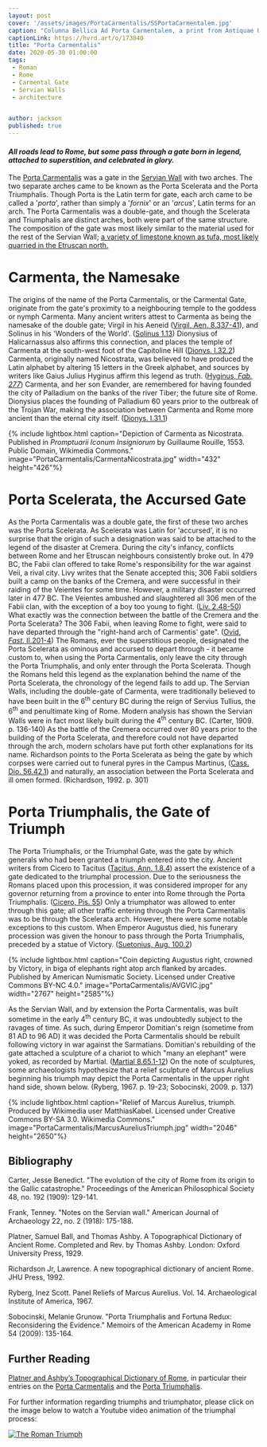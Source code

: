 ```yaml
---
layout: post
cover: '/assets/images/PortaCarmentalis/SSPortaCarmentalem.jpg'
caption: "Columna Bellica Ad Porta Carmentalem, a print from Antiquae Urbis Splendor. Giacomo Lauro, Rome, 1641. Object no. M24967.24, Harvard Art Museums/Fogg Museum, Gift of Max Falk."
captionLink: https://hvrd.art/o/173840
title: "Porta Carmentalis"
date: 2020-05-30 01:00:00
tags:
 - Roman
 - Rome
 - Carmental Gate
 - Servian Walls
 - architecture


author: jackson
published: true
---
```


#### _All roads lead to Rome, but some pass through a gate born in legend, attached to superstition, and celebrated in glory._


The [Porta Carmentalis](https://penelope.uchicago.edu/Thayer/E/Gazetteer/Places/Europe/Italy/Lazio/Roma/Rome/_Texts/PLATOP*/Porta_Carmentalis.html) was a gate in the [Servian Wall](http://penelope.uchicago.edu/Thayer/E/Journals/AJA/22/2/Servian_Wall*.html) with two arches. The two separate arches came to be known as the Porta Scelerata and the Porta Triumphalis. Though Porta is the Latin term for gate, each arch came to be called a '*porta*', rather than simply a '*fornix*' or an '*arcus*', Latin terms for an arch. The Porta Carmentalis was a double-gate, and though the Scelerata and Triumphalis are distinct arches, both were part of the same structure. The composition of the gate was most likely similar to the material used for the rest of the Servian Wall; [a variety of limestone known as tufa, most likely quarried in the Etruscan north.](https://penelope.uchicago.edu/Thayer/E/Gazetteer/Places/Europe/Italy/Lazio/Roma/Rome/_Texts/PLATOP*/Murus_Servii_Tullii.html)

# Carmenta, the Namesake

The origins of the name of the Porta Carmentalis, or the Carmental Gate, originate from the gate's proximity to a neighbouring temple to the goddess or nymph Carmenta. Many ancient writers attest to Carmenta as being the namesake of the double gate; Virgil in his Aeneid ([Virgil, Aen. 8.337-41](http://www.perseus.tufts.edu/hopper/text?doc=Perseus%3Atext%3A1999.02.0054%3Abook%3D8%3Acard%3D337)), and Solinus in his 'Wonders of the World'. ([Solinus 1.13](https://www.thelatinlibrary.com/solinus1a.html))
Dionysius of Halicarnassus also affirms this connection, and places the temple of Carmenta at the south-west foot of the Capitoline Hill ([Dionys. I.32.2](https://penelope.uchicago.edu/Thayer/E/Roman/Texts/Dionysius_of_Halicarnassus/1B*.html#32.2)) Carmenta, originally named Nicostrata, was believed to have produced the Latin alphabet by altering 15 letters in the Greek alphabet, and sources by writers like Gaius Julius Hyginus affirm this legend as truth. ([Hyginus, *Fab. 277*](https://latin.packhum.org/loc/1263/1/0#110)) Carmenta, and her son Evander, are remembered for having founded the city of Palladium on the banks of the river Tiber; the future site of Rome. Dionysius places the founding of Palladium 60 years prior to the outbreak of the Trojan War, making the association between Carmenta and Rome more ancient than the eternal city itself. ([Dionys. I.31.1](https://penelope.uchicago.edu/Thayer/E/Roman/Texts/Dionysius_of_Halicarnassus/1B*.html#31.1))

{% include lightbox.html
caption="Depiction of Carmenta as Nicostrata. Published in *Promptuarii Iconum Insigniorum* by Guillaume Rouille, 1553. Public Domain, Wikimedia Commons."
image="PortaCarmentalis/CarmentaNicostrata.jpg"
width="432"
height="426"%}

# Porta Scelerata, the Accursed Gate

As the Porta Carmentalis was a double gate, the first of these two arches was the Porta Scelerata. As Scelerata was Latin for 'accursed', it is no surprise that the origin of such a designation was said to be attached to the legend of the disaster at Cremera. During the city's infancy, conflicts between Rome and her Etruscan neighbours consistently broke out. In 479 BC, the Fabii clan offered to take Rome's responsibility for the war against Veii, a rival city. Livy writes that the Senate accepted this; 306 Fabii soldiers built a camp on the banks of the Cremera, and were successful in their raiding of the Veientes for some time. However, a military disaster occurred later in 477 BC. The Veientes ambushed and slaughtered all 306 men of the Fabii clan, with the exception of a boy too young to fight. ([Liv. 2.48-50](http://www.perseus.tufts.edu/hopper/text?doc=Perseus%3Atext%3A1999.02.0151%3Abook%3D2%3Achapter%3D50)) What exactly was the connection between the battle of the Cremera and the Porta Scelerata? The 306 Fabii, when leaving Rome to fight, were said to have departed through the "right-hand arch of Carmentis' gate". ([Ovid, *Fast.* II.201-4](https://www.theoi.com/Text/OvidFasti2.html)) The Romans, ever the superstitious people, designated the Porta Scelerata as ominous and accursed to depart through - it became custom to, when using the Porta Carmentalis, only leave the city through the Porta Triumphalis, and only enter through the Porta Scelerata. Though the Romans held this legend as the explanation behind the name of the Porta Scelerata, the chronology of the legend fails to add up. The Servian Walls, including the double-gate of Carmenta, were traditionally believed to have been built in the 6<sup>th</sup> century BC during the reign of Servius Tullius, the 6<sup>th</sup> and penultimate king of Rome. Modern analysis has shown the Servian Walls were in fact most likely built during the 4<sup>th</sup> century BC. (Carter, 1909. p. 136-140) As the battle of the Cremera occurred over 80 years prior to the building of the Porta Scelerata, and therefore could not have departed through the arch, modern scholars have put forth other explanations for its name. Richardson points to the Porta Scelerata as being the gate by which corpses were carried out to funeral pyres in the Campus Martinus, ([Cass. Dio. 56.42.1](https://penelope.uchicago.edu/Thayer/E/Roman/Texts/Cassius_Dio/56*.html#42)) and naturally, an association between the Porta Scelerata and ill omen formed. (Richardson, 1992. p. 301)

# Porta Triumphalis, the Gate of Triumph

The Porta Triumphalis, or the Triumphal Gate, was the gate by which generals who had been granted a triumph entered into the city. Ancient writers from Cicero to Tacitus ([Tacitus, Ann. 1.8.4](https://penelope.uchicago.edu/Thayer/E/Roman/Texts/Tacitus/Annals/1A*.html#8)) assert the existence of a gate dedicated to the triumphal procession. Due to the seriousness the Romans placed upon this procession, it was considered improper for any governor returning from a province to enter into Rome through the Porta Triumphalis. ([Cicero, Pis. 55](http://www.perseus.tufts.edu/hopper/text?doc=Cic.+Pis.+55&fromdoc=Perseus%3Atext%3A1999.02.0020)) Only a triumphator was allowed to enter through this gate; all other traffic entering through the Porta Carmentalis was to be through the Scelerata arch. However, there were some notable exceptions to this custom. When Emperor Augustus died, his funerary procession was given the honour to pass through the Porta Triumphalis, preceded by a statue of Victory. ([Suetonius, Aug. 100.2](http://penelope.uchicago.edu/Thayer/E/Roman/Texts/Suetonius/12Caesars/Augustus*.html#100))

{% include lightbox.html
caption="Coin depicting Augustus right, crowned by Victory, in biga of elephants right atop arch flanked by arcades. Published by  American Numismatic Society. Licensed under Creative Commons BY-NC 4.0."
image="PortaCarmentalis/AVGVIC.jpg"
width="2767"
height="2585"%}


As the Servian Wall, and by extension the Porta Carmentalis, was built sometime in the early 4<sup>th</sup> century BC, it was undoubtedly subject to the ravages of time. As such, during Emperor Domitian's reign (sometime from 81 AD to 96 AD) it was decided the Porta Carmentalis should be rebuilt following victory in war against the Sarmatians. Domitian's rebuilding of the gate attached a sculpture of a chariot to which "many an elephant" were yoked, as recorded by Martial. ([Martial 8.65.1-12](http://www.tertullian.org/fathers/martial_epigrams_book08.htm#C65)) On the note of sculptures, some archaeologists hypothesize that a relief sculpture of Marcus Aurelius beginning his triumph may depict the Porta Carmentalis in the upper right hand side, shown below. (Ryberg, 1967. p. 19-23; Sobocinski, 2009. p. 137)

{% include lightbox.html
caption="Relief of Marcus Aurelius, triumph.  Produced by Wikimedia user MatthiasKabel. Licensed under Creative Commons BY-SA 3.0. Wikimedia Commons."
image="PortaCarmentalis/MarcusAureliusTriumph.jpg"
width="2046"
height="2650"%}

## Bibliography

Carter, Jesse Benedict. "The evolution of the city of Rome from its origin to the Gallic catastrophe." Proceedings of the American Philosophical Society 48, no. 192 (1909): 129-141.

Frank, Tenney. "Notes on the Servian wall." American Journal of Archaeology 22, no. 2 (1918): 175-188.

Platner, Samuel Ball, and Thomas Ashby. A Topographical Dictionary of Ancient Rome. Completed and Rev. by Thomas Ashby. London: Oxford University Press, 1929.

Richardson Jr, Lawrence. A new topographical dictionary of ancient Rome. JHU Press, 1992.

Ryberg, Inez Scott. Panel Reliefs of Marcus Aurelius. Vol. 14. Archaeological Institute of America, 1967.

Sobocinski, Melanie Grunow. "Porta Triumphalis and Fortuna Redux: Reconsidering the Evidence." Memoirs of the American Academy in Rome 54 (2009): 135-164.

## Further Reading

[Platner and Ashby’s Topographical Dictionary of Rome](http://penelope.uchicago.edu/Thayer/E/Gazetteer/Places/Europe/Italy/Lazio/Roma/Rome/_Texts/PLATOP*/home.html), in particular their entries on the [Porta Carmentalis](https://penelope.uchicago.edu/Thayer/E/Gazetteer/Places/Europe/Italy/Lazio/Roma/Rome/_Texts/PLATOP*/Porta_Carmentalis.html) and the [Porta Triumphalis](https://penelope.uchicago.edu/Thayer/E/Gazetteer/Places/Europe/Italy/Lazio/Roma/Rome/_Texts/PLATOP*/Porta_Triumphalis.html).


For further information regarding triumphs and triumphator, please click on the image below to watch a Youtube video animation of the triumphal process:

[![The Roman Triumph](https://yt-embed.herokuapp.com/embed?v=F-VjCLR5L-c)](https://www.youtube.com/watch?v=F-VjCLR5L-c)
